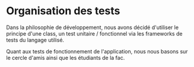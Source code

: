 # Organisation des tests

Dans la philosophie de développement, nous avons décidé d'utiliser le principe d'une class, un test unitaire / fonctionnel via les frameworks de tests du langage utilisé.

Quant aux tests de fonctionnement de l'application, nous nous basons sur le cercle d'amis ainsi que les étudiants de la fac.